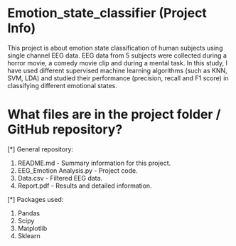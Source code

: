 # Emotion_state_classifier (Project Info)

This project is about emotion state classification of human subjects using single channel EEG data. EEG data from 5 subjects were collected during a horror movie, a comedy movie clip and during a mental task. In this study, I have used different supervised machine learning algorithms (such as KNN, SVM, LDA) and studied their performance (precision, recall and F1 score) in classifying different emotional states.

# What files are in the project folder / GitHub repository?

[*] General repository:

1. README.md - Summary information for this project.
2. EEG_Emotion Analysis.py - Project code.
3. Data.csv - Filtered EEG data.
4. Report.pdf - Results and detailed information.

[*] Packages used:

1. Pandas
2. Scipy
3. Matplotlib
4. Sklearn
